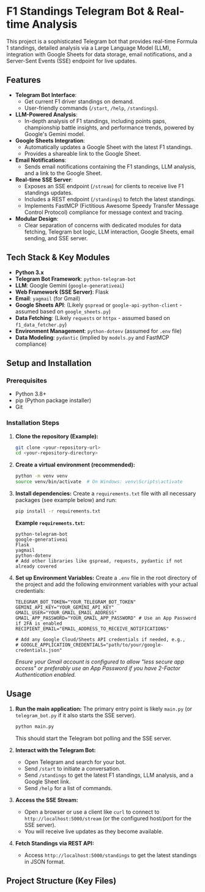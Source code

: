# F1 Standings Telegram Bot & Real-time Analysis

This project is a sophisticated Telegram bot that provides real-time Formula 1 standings, detailed analysis via a Large Language Model (LLM), integration with Google Sheets for data storage, email notifications, and a Server-Sent Events (SSE) endpoint for live updates.

## Features

*   **Telegram Bot Interface**:
    *   Get current F1 driver standings on demand.
    *   User-friendly commands (`/start`, `/help`, `/standings`).
*   **LLM-Powered Analysis**:
    *   In-depth analysis of F1 standings, including points gaps, championship battle insights, and performance trends, powered by Google's Gemini model.
*   **Google Sheets Integration**:
    *   Automatically updates a Google Sheet with the latest F1 standings.
    *   Provides a shareable link to the Google Sheet.
*   **Email Notifications**:
    *   Sends email notifications containing the F1 standings, LLM analysis, and a link to the Google Sheet.
*   **Real-time SSE Server**:
    *   Exposes an SSE endpoint (`/stream`) for clients to receive live F1 standings updates.
    *   Includes a REST endpoint (`/standings`) to fetch the latest standings.
    *   Implements FastMCP (Fictitious Awesome Speedy Transfer Message Control Protocol) compliance for message context and tracing.
*   **Modular Design**:
    *   Clear separation of concerns with dedicated modules for data fetching, Telegram bot logic, LLM interaction, Google Sheets, email sending, and SSE server.

## Tech Stack & Key Modules

*   **Python 3.x**
*   **Telegram Bot Framework**: `python-telegram-bot`
*   **LLM**: Google Gemini (`google-generativeai`)
*   **Web Framework (SSE Server)**: Flask
*   **Email**: `yagmail` (for Gmail)
*   **Google Sheets API**: (Likely `gspread` or `google-api-python-client` - assumed based on `google_sheets.py`)
*   **Data Fetching**: (Likely `requests` or `httpx` - assumed based on `f1_data_fetcher.py`)
*   **Environment Management**: `python-dotenv` (assumed for `.env` file)
*   **Data Modeling**: `pydantic` (implied by `models.py` and FastMCP compliance)

## Setup and Installation

### Prerequisites

*   Python 3.8+
*   pip (Python package installer)
*   Git

### Installation Steps

1.  **Clone the repository (Example):**
    ```bash
    git clone <your-repository-url>
    cd <your-repository-directory>
    ```

2.  **Create a virtual environment (recommended):**
    ```bash
    python -m venv venv
    source venv/bin/activate  # On Windows: venv\Scripts\activate
    ```

3.  **Install dependencies:**
    Create a `requirements.txt` file with all necessary packages (see example below) and run:
    ```bash
    pip install -r requirements.txt
    ```

    **Example `requirements.txt`:**
    ```
    python-telegram-bot
    google-generativeai
    Flask
    yagmail
    python-dotenv
    # Add other libraries like gspread, requests, pydantic if not already covered
    ```

4.  **Set up Environment Variables:**
    Create a `.env` file in the root directory of the project and add the following environment variables with your actual credentials:

    ```env
    TELEGRAM_BOT_TOKEN="YOUR_TELEGRAM_BOT_TOKEN"
    GEMINI_API_KEY="YOUR_GEMINI_API_KEY"
    GMAIL_USER="YOUR_GMAIL_EMAIL_ADDRESS"
    GMAIL_APP_PASSWORD="YOUR_GMAIL_APP_PASSWORD" # Use an App Password if 2FA is enabled
    RECIPIENT_EMAIL="EMAIL_ADDRESS_TO_RECEIVE_NOTIFICATIONS"

    # Add any Google Cloud/Sheets API credentials if needed, e.g.,
    # GOOGLE_APPLICATION_CREDENTIALS="path/to/your/google-credentials.json"
    ```
    *Ensure your Gmail account is configured to allow "less secure app access" or preferably use an App Password if you have 2-Factor Authentication enabled.*

## Usage

1.  **Run the main application:**
    The primary entry point is likely `main.py` (or `telegram_bot.py` if it also starts the SSE server).
    ```bash
    python main.py
    ```
    This should start the Telegram bot polling and the SSE server.

2.  **Interact with the Telegram Bot:**
    *   Open Telegram and search for your bot.
    *   Send `/start` to initiate a conversation.
    *   Send `/standings` to get the latest F1 standings, LLM analysis, and a Google Sheet link.
    *   Send `/help` for a list of commands.

3.  **Access the SSE Stream:**
    *   Open a browser or use a client like `curl` to connect to `http://localhost:5000/stream` (or the configured host/port for the SSE server).
    *   You will receive live updates as they become available.

4.  **Fetch Standings via REST API:**
    *   Access `http://localhost:5000/standings` to get the latest standings in JSON format.

## Project Structure (Key Files)